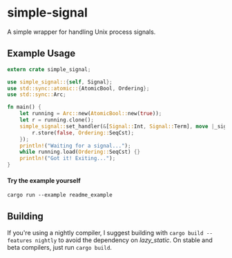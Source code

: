 # simple-signal
A simple wrapper for handling Unix process signals.

## Example Usage
```rust
extern crate simple_signal;

use simple_signal::{self, Signal};
use std::sync::atomic::{AtomicBool, Ordering};
use std::sync::Arc;

fn main() {
    let running = Arc::new(AtomicBool::new(true));
    let r = running.clone();
    simple_signal::set_handler(&[Signal::Int, Signal::Term], move |_signals| {
        r.store(false, Ordering::SeqCst);
    });
    println!("Waiting for a signal...");
    while running.load(Ordering::SeqCst) {}
    println!("Got it! Exiting...");
}
```

#### Try the example yourself
`cargo run --example readme_example`

## Building
If you're using a nightly compiler, I suggest building with `cargo build --features nightly` to avoid the dependency on *lazy_static*. On stable and beta compilers, just run `cargo build`.
